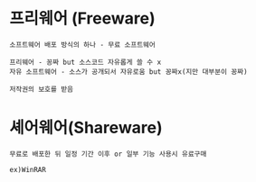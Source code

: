 # 프리웨어 (Freeware)
```
소프트웨어 배포 방식의 하나 - 무료 소프트웨어

프리웨어 - 꽁짜 but 소스코드 자유롭게 쓸 수 x
자유 소프트웨어 - 소스가 공개되서 자유로움 but 꽁짜x(지만 대부분이 꽁짜)

저작권의 보호를 받음
```

# 셰어웨어(Shareware)
```
무료로 배포한 뒤 일정 기간 이후 or 일부 기능 사용시 유료구매

ex)WinRAR
```